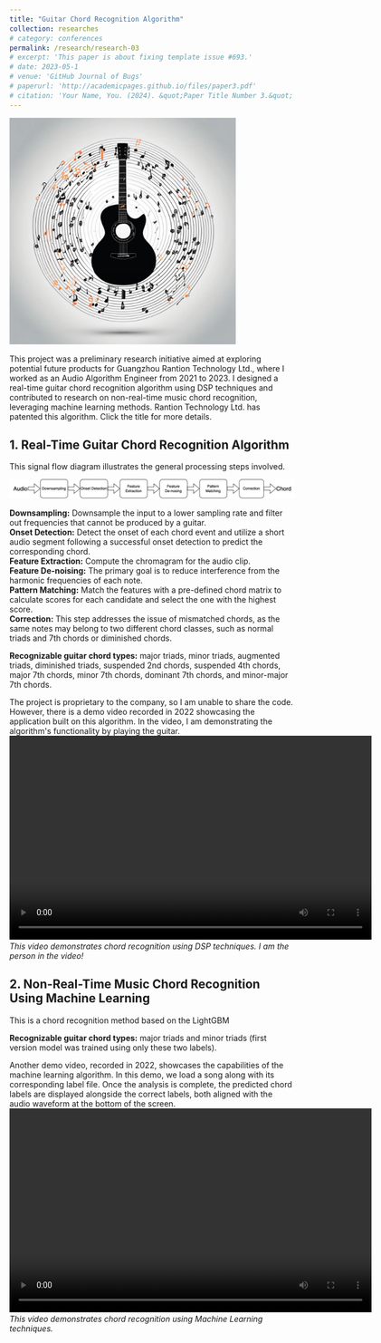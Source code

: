```yaml
---
title: "Guitar Chord Recognition Algorithm"
collection: researches
# category: conferences
permalink: /research/research-03
# excerpt: 'This paper is about fixing template issue #693.'
# date: 2023-05-1
# venue: 'GitHub Journal of Bugs'
# paperurl: 'http://academicpages.github.io/files/paper3.pdf'
# citation: 'Your Name, You. (2024). &quot;Paper Title Number 3.&quot; <i>GitHub Journal of Bugs</i>. 1(3).'
---
```

<img src="/images/guitar-chord-recog.png" alt="transcription" width="400"/>  

This project was a preliminary research initiative aimed at exploring potential future products for Guangzhou Rantion Technology Ltd., where I worked as an Audio Algorithm Engineer from 2021 to 2023. I designed a real-time guitar chord recognition algorithm using DSP techniques and contributed to research on non-real-time music chord recognition, leveraging machine learning methods. Rantion Technology Ltd. has patented this algorithm. Click the title for more details.

## 1. Real-Time Guitar Chord Recognition Algorithm 
This signal flow diagram illustrates the general processing steps involved.

![DSP signal flow](/images/Chord_Recognition_DSP.png)

**Downsampling:** Downsample the input to a lower sampling rate and filter out frequencies that cannot be produced by a guitar.  
**Onset Detection:** Detect the onset of each chord event and utilize a short audio segment following a successful onset detection to predict the corresponding chord.  
**Feature Extraction:** Compute the chromagram for the audio clip.  
**Feature De-noising:** The primary goal is to reduce interference from the harmonic frequencies of each note.  
**Pattern Matching:** Match the features with a pre-defined chord matrix to calculate scores for each candidate and select the one with the highest score.  
**Correction:** This step addresses the issue of mismatched chords, as the same notes may belong to two different chord classes, such as normal triads and 7th chords or diminished chords.

**Recognizable guitar chord types:** major triads, minor triads, augmented triads, diminished triads, suspended 2nd chords, suspended 4th chords, major 7th chords, minor 7th chords, dominant 7th chords, and minor-major 7th chords.


The project is proprietary to the company, so I am unable to share the code. However, there is a demo video recorded in 2022 showcasing the application built on this algorithm. In the video, I am demonstrating the algorithm's functionality by playing the guitar.
<video width="640" height="360" controls>
  <source src="/files/ChordRecognition_DSP.mp4" type="video/mp4">
</video>
*This video demonstrates chord recognition using DSP techniques. I am the person in the video!*

## 2. Non-Real-Time Music Chord Recognition Using Machine Learning
This is a chord recognition method based on the LightGBM 

**Recognizable guitar chord types:** major triads and minor triads (first version model was trained using only these two labels).

Another demo video, recorded in 2022, showcases the capabilities of the machine learning algorithm. In this demo, we load a song along with its corresponding label file. Once the analysis is complete, the predicted chord labels are displayed alongside the correct labels, both aligned with the audio waveform at the bottom of the screen.
<video width="640" height="360" controls>
  <source src="/files/ChordRecognition_ML.mp4" type="video/mp4">
</video>
*This video demonstrates chord recognition using Machine Learning techniques.*

